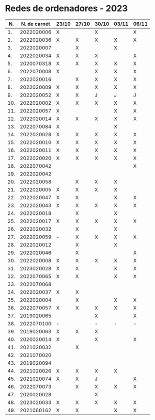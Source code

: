 # Redes de ordenadores - 2023

|N.|N. de carnét|23/10|27/10|30/10|03/11|06/11|
|--|----------|-----|-----|-----|-----|-----|
|1.|2022020006|X||X||X|
|2.|2022020036|X|X|X|X|X|
|3.|2022020007||X||X||
|4.|2022020034|X|X|X||X|
|5.|2020070318|X|X|X|X|X|
|6.|2022070008|X||X|X|X|
|7.|2022020016||X|X|X|X|
|8.|2022020009|X|X|X|X|X|
|9.|2022020052|X|X|J|J|J|
|10.|2022020002|X|X|X|X|X|
|11.|2022020057|X|||X|X|
|12.|2022020014|X|X|X|X|X|
|13.|2022070084|X|||X||
|14.|2022020028|X|X|X|X|X|
|15.|2022020010|X|X|X|X|X|
|16.|2022020011|X|X|X|X|X|
|17.|2022020020|X|X|X|X|X|
|18.|2022070042|||||X|
|19.|2022020042||||||
|20.|2022020058||X|X|X||
|21.|2022020005|X|X|X|X||
|22.|2022020047|X|X||X|X|
|23.|2022020043|X|X|X|X|X|
|24.|2022020018||X||X||
|25.|2022020017|X|X|X|X|X|
|26.|2022020032||X||X||
|27.|2022020059|-|X|X|X|X|
|28.|2022020012||X||X||
|29.|2022020046||X|||X|
|30.|2022020008|X|X|X|X|X|
|31.|2023020028|X|X||X|X|
|32.|2022070065|X|X||X|X|
|33.|2022070068||||||
|34.|2022020037|X|X||||
|35.|2022020004||X||X|X|
|36.|2022070057|X|X|X|X|X|
|37.|2019020065|||X||X|
|38.|2022070100|-||-|-|-|
|39.|2019020063|X|X|X|||
|40.|2020020014|X||X||X|
|41.|2021020032||X||||
|42.|2021070020||||||
|43.|2019020094||||||
|44.|2021020026|X|X|X|X||
|45.|2021020074|X|X|J||X|
|46.|2022070073||X|X|X|X|
|47.|2020020028|||X|||
|48.|2023020033|X|X|X|X|X|
|49.|2021060162|X|X||X|X|
